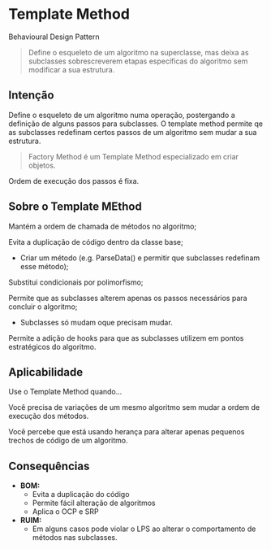 # Template Method
Behavioural Design Pattern

> Define o esqueleto de um algoritmo na superclasse, mas deixa as subclasses sobrescreverem etapas 
> específicas do algoritmo sem modificar a sua estrutura.

## Intenção

Define o esqueleto de um algoritmo numa operação, postergando a definição de 
alguns passos para subclasses. O template method permite qe as subclasses redefinam 
certos passos de um algoritmo sem mudar a sua estrutura.

> Factory Method é um Template Method especializado em criar objetos.

Ordem de execução dos passos é fixa.

## Sobre o Template MEthod
Mantém a ordem de chamada de métodos no algoritmo;

Evita a duplicação de código dentro da classe base;
- Criar um método (e.g. ParseData() e permitir que subclasses redefinam esse método);

Substitui condicionais por polimorfismo;

Permite que as subclasses alterem apenas os passos necessários para concluir o algoritmo;
- Subclasses só mudam oque precisam mudar.

Permite a adição de hooks para que as subclasses utilizem em pontos estratégicos do algoritmo.

## Aplicabilidade
Use o Template Method quando...

Você precisa de variações de um mesmo algoritmo sem mudar a ordem de execução dos métodos.

Você percebe que está usando herança para alterar apenas pequenos trechos de código de um algoritmo.

## Consequências
- **BOM:**
  - Evita a duplicação do código
  - Permite fácil alteração de algoritmos
  - Aplica o OCP e SRP
- **RUIM:**
  - Em alguns casos pode violar o LPS ao alterar o comportamento de métodos nas subclasses.